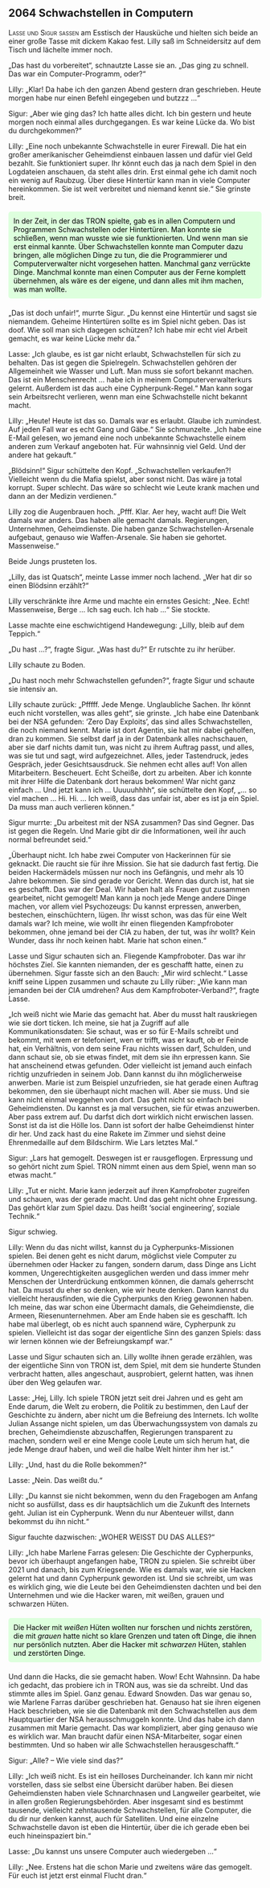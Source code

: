 ## **2064** Schwachstellen in Computern

<span style="font-variant:small-caps;">Lasse und Sigur saßen</span> am Esstisch der Hausküche und hielten sich beide an einer große Tasse mit dickem Kakao fest.
Lilly saß im Schneidersitz auf dem Tisch und lächelte immer noch.

„Das hast du vorbereitet“, schnautzte Lasse sie an.
„Das ging zu schnell.
Das war ein Computer-Programm, oder?“

Lilly: „Klar! Da habe ich den ganzen Abend gestern dran geschrieben.
Heute morgen habe nur einen Befehl eingegeben und butzzz ...“

Sigur: „Aber wie ging das? Ich hatte alles dicht.
Ich bin gestern und heute morgen noch einmal alles durchgegangen.
Es war keine Lücke da.
Wo bist du durchgekommen?“

Lilly: „Eine noch unbekannte Schwachstelle in eurer Firewall.
Die hat ein großer amerikanischer Geheimdienst einbauen lassen und dafür viel Geld bezahlt.
Sie funktioniert super.
Ihr könnt euch das ja nach dem Spiel in den Logdateien anschauen, da steht alles drin.
Erst einmal gehe ich damit noch ein wenig auf Raubzug.
Über diese Hintertür kann man in viele Computer hereinkommen.
Sie ist weit verbreitet und niemand kennt sie.“ Sie grinste breit.

<div style="background-color: #dfd; color: black; padding: 10px; margin: 20px 0; border-radius: 5px;">
In der Zeit, in der das TRON spielte, gab es in allen Computern und Programmen Schwachstellen oder Hintertüren.
Man konnte sie schließen, wenn man wusste wie sie funktionierten.
Und wenn man sie erst einmal kannte.
Über Schwachstellen konnte man Computer dazu bringen, alle möglichen Dinge zu tun, die die Programmierer und Computerverwalter nicht vorgesehen hatten.
Manchmal ganz verrückte Dinge.
Manchmal konnte man einen Computer aus der Ferne komplett übernehmen, als wäre es der eigene, und dann alles mit ihm machen, was man wollte.
</div>

„Das ist doch unfair!“, murrte Sigur.
„Du kennst eine Hintertür und sagst sie niemandem.
Geheime Hintertüren sollte es im Spiel nicht geben.
Das ist doof.
Wie soll man sich dagegen schützen? Ich habe mir echt viel Arbeit gemacht, es war keine Lücke mehr da.“

Lasse: „Ich glaube, es ist gar nicht erlaubt, Schwachstellen für sich zu behalten.
Das ist gegen die Spielregeln.
Schwachstellen gehören der Allgemeinheit wie Wasser und Luft.
Man muss sie sofort bekannt machen.
Das ist ein Menschenrecht ... habe ich in meinem Computerverwalterkurs gelernt.
Außerdem ist das auch eine Cypherpunk-Regel.“ Man kann sogar sein Arbeitsrecht verlieren, wenn man eine Schwachstelle nicht bekannt macht.

Lilly: „Heute! Heute ist das so.
Damals war es erlaubt. Glaube ich zumindest.
Auf jeden Fall war es echt Gang und Gäbe.“
Sie schmunzelte.
„Ich habe eine E-Mail gelesen, wo jemand eine noch unbekannte Schwachstelle einem anderen zum Verkauf angeboten hat.
Für wahnsinnig viel Geld.
Und der andere hat gekauft.“

„Blödsinn!“ Sigur schüttelte den Kopf.
„Schwachstellen verkaufen?! Vielleicht wenn du die Mafia spielst, aber sonst nicht.
Das wäre ja total korrupt.
Super schlecht.
Das wäre so schlecht wie Leute krank machen und dann an der Medizin verdienen.“

Lilly zog die Augenbrauen hoch.
„Pfff.
Klar.
Aer hey, wacht auf!
Die Welt damals war anders.
Das haben alle gemacht damals.
Regierungen, Unternehmen, Geheimdienste.
Die haben ganze Schwachstellen-Arsenale aufgebaut, genauso wie Waffen-Arsenale.
Sie haben sie gehortet.
Massenweise.“

Beide Jungs prusteten los.

„Lilly, das ist Quatsch“, meinte Lasse immer noch lachend.
„Wer hat dir so einen Blödsinn erzählt?“

Lilly verschränkte ihre Arme und machte ein ernstes Gesicht: „Nee.
Echt! Massenweise, Berge ... Ich sag euch.
Ich hab ...“ Sie stockte.

Lasse machte eine eschwichtigend Handewegung: „Lilly, bleib auf dem Teppich.“

„Du hast ...?“, fragte Sigur.
„Was hast du?“ Er rutschte zu ihr herüber.

Lilly schaute zu Boden.

„Du hast noch mehr Schwachstellen gefunden?“, fragte Sigur und schaute sie intensiv an.

Lilly schaute zurück: „Pfffff.
Jede Menge.
Unglaubliche Sachen.
Ihr könnt euch nicht vorstellen, was alles geht“, sie grinste.
„Ich habe eine Datenbank bei der NSA gefunden: ‘Zero Day Exploits’, das sind alles Schwachstellen, die noch niemand kennt.
Marie ist dort Agentin, sie hat mir dabei geholfen, dran zu kommen.
Sie selbst darf ja in der Datenbank alles nachschauen, aber sie darf nichts damit tun, was nicht zu ihrem Auftrag passt, und alles, was sie tut und sagt, wird aufgezeichnet. Alles, jeder Tastendruck, jedes Gespräch, jeder Gesichtsausdruck.
Sie nehmen echt alles auf! Von allen Mitarbeitern.
Bescheuert.
Echt Scheiße, dort zu arbeiten.
Aber ich konnte mit ihrer Hilfe die Datenbank dort heraus bekommen! War nicht ganz einfach ... Und jetzt kann ich ... Uuuuuhhhh“, sie schüttelte den Kopf, „... so viel machen ... Hi.
Hi.
... Ich weiß, dass das unfair ist, aber es ist ja ein Spiel.
Da muss man auch verlieren können.“

Sigur murrte: „Du arbeitest mit der NSA zusammen? Das sind Gegner.
Das ist gegen die Regeln.
Und Marie gibt dir die Informationen, weil ihr auch normal befreundet seid.“

„Überhaupt nicht.
Ich habe zwei Computer von Hackerinnen für sie geknackt. Die raucht sie für ihre Mission.
Sie hat sie dadurch fast fertig.
Die beiden Hackermädels müssen nur noch ins Gefängnis, und mehr als 10 Jahre bekommen.
Sie sind gerade vor Gericht.
Wenn das durch ist, hat sie es geschafft.
Das war der Deal.
Wir haben halt als Frauen gut zusammen gearbeitet, nicht gemogelt!
Man kann ja noch jede Menge andere Dinge machen, vor allem viel Psychozeugs: Du kannst erpressen, anwerben, bestechen, einschüchtern, lügen.
Ihr wisst schon, was das für eine Welt damals war? Ich meine, wie wollt ihr einen fliegenden Kampfroboter bekommen, ohne jemand bei der CIA zu haben, der tut, was ihr wollt? Kein Wunder, dass ihr noch keinen habt.
Marie hat schon einen.“

Lasse und Sigur schauten sich an.
Fliegende Kampfroboter.
Das war ihr höchstes Ziel.
Sie kannten niemanden, der es geschafft hatte, einen zu übernehmen.
Sigur fasste sich an den Bauch: „Mir wird schlecht.“
Lasse kniff seine Lippen zusammen und schaute zu Lilly rüber: „Wie kann man jemanden bei der CIA umdrehen? Aus dem Kampfroboter-Verband?“, fragte Lasse.

„Ich weiß nicht wie Marie das gemacht hat.
Aber du musst halt rauskriegen wie sie dort ticken.
Ich meine, sie hat ja Zugriff auf alle Kommunikationsdaten: Sie schaut, was er so für E-Mails schreibt und bekommt, mit wem er telefoniert, wen er trifft, was er kauft, ob er Feinde hat, ein Verhältnis, von dem seine Frau nichts wissen darf, Schulden, und dann schaut sie, ob sie etwas findet, mit dem sie ihn erpressen kann.
Sie hat anscheinend etwas gefunden.
Oder vielleicht ist jemand auch einfach richtig unzufrieden in seinem Job.
Dann kannst du ihn möglicherweise anwerben.
Marie ist zum Beispiel unzufrieden, sie hat gerade einen Auftrag bekommen, den sie überhaupt nicht machen will.
Aber sie muss.
Und sie kann nicht einmal weggehen von dort.
Das geht nicht so einfach bei Geheimdiensten.
Du kannst es ja mal versuchen, sie für etwas anzuwerben.
Aber pass extrem auf.
Du darfst dich dort wirklich nicht erwischen lassen.
Sonst ist da ist die Hölle los.
Dann ist sofort der halbe Geheimdienst hinter dir her.
Und zack hast du eine Rakete im Zimmer und siehst deine Ehrenmedaille auf dem Bildschirm.
Wie Lars letztes Mal.“

Sigur: „Lars hat gemogelt.
Deswegen ist er rausgeflogen.
Erpressung und so gehört nicht zum Spiel.
TRON nimmt einen aus dem Spiel, wenn man so etwas macht.“

Lilly: „Tut er nicht.
Marie kann jederzeit auf ihren Kampfroboter zugreifen und schauen, was der gerade macht.
Und das geht nicht ohne Erpressung.
Das gehört klar zum Spiel dazu.
Das heißt ‘social engineering’, soziale Technik.“

Sigur schwieg.

Lilly: Wenn du das nicht willst, kannst du ja Cypherpunks-Missionen spielen.
Bei denen geht es nicht darum, möglichst viele Computer zu übernehmen oder Hacker zu fangen, sondern darum, dass Dinge ans Licht kommen, Ungerechtigkeiten ausgeglichen werden und dass immer mehr Menschen der Unterdrückung entkommen können, die damals geherrscht hat.
Da musst du eher so denken, wie wir heute denken.
Dann kannst du vielleicht herausfinden, wie die Cypherpunks den Krieg gewonnen haben.
Ich meine, das war schon eine Übermacht damals, die Geheimdienste, die Armeen, Riesenunternehmen.
Aber am Ende haben sie es geschafft.
Ich habe mal überlegt, ob es nicht auch spannend wäre, Cypherpunk zu spielen.
Vielleicht ist das sogar der eigentliche Sinn des ganzen Spiels: dass wir lernen können wie der Befreiungskampf war.“

Lasse und Sigur schauten sich an.
Lilly wollte ihnen gerade erzählen, was der eigentliche Sinn von TRON ist, dem Spiel, mit dem sie hunderte Stunden verbracht hatten, alles angeschaut, ausprobiert, gelernt hatten, was ihnen über den Weg gelaufen war.

Lasse: „Hej, Lilly.
Ich spiele TRON jetzt seit drei Jahren und es geht am Ende darum, die Welt zu erobern, die Politik zu bestimmen, den Lauf der Geschichte zu ändern, aber nicht um die Befreiung des Internets.
Ich wollte Julian Assange nicht spielen, um das Überwachungssystem von damals zu brechen, Geheimdienste abzuschaffen, Regierungen transparent zu machen, sondern weil er eine Menge coole Leute um sich herum hat, die jede Menge drauf haben, und weil die halbe Welt hinter ihm her ist.“

Lilly: „Und, hast du die Rolle bekommen?“

Lasse: „Nein.
Das weißt du.“

Lilly: „Du kannst sie nicht bekommen, wenn du den Fragebogen am Anfang nicht so ausfüllst, dass es dir hauptsächlich um die Zukunft des Internets geht.
Julian ist ein Cypherpunk.
Wenn du nur Abenteuer willst, dann bekommst du ihn nicht.“

Sigur fauchte dazwischen: „WOHER WEISST DU DAS ALLES?“

Lilly: „Ich habe Marlene Farras gelesen: Die Geschichte der Cypherpunks, bevor ich überhaupt angefangen habe, TRON zu spielen.
Sie schreibt über 2021 und danach, bis zum Kriegsende.
Wie es damals war, wie sie Hacken gelernt hat und dann Cypherpunk geworden ist.
Und sie schreibt, um was es wirklich ging, wie die Leute bei den Geheimdiensten dachten und bei den Unternehmen und wie die Hacker waren, mit weißen, grauen und schwarzen Hüten.
<div style="background-color: #dfd; color: black; padding: 10px; margin: 20px 0; border-radius: 5px;">
Die Hacker mit <em>weißen</em> Hüten wollten nur forschen und nichts zerstören, die mit <em>grauen</em> hatte nicht so klare Grenzen und taten oft Dinge, die ihnen nur persönlich nutzten. Aber die Hacker mit <em>schwarzen</em> Hüten, stahlen und zerstörten Dinge.</div>

Und dann die Hacks, die sie gemacht haben.
Wow! Echt Wahnsinn.
Da habe ich gedacht, das probiere ich in TRON aus, was sie da schreibt.
Und das stimmte alles im Spiel.
Ganz genau.
Edward Snowden.
Das war genau so, wie Marlene Farras darüber geschrieben hat.
Genauso hat sie ihren eigenen Hack beschrieben, wie sie die Datenbank mit den Schwachstellen aus dem Hauptquartier der NSA herausschmuggeln konnte.
Und das habe ich dann zusammen mit Marie gemacht.
Das war kompliziert, aber ging genauso wie es wirklich war.
Man braucht dafür einen NSA-Mitarbeiter, sogar einen bestimmten.
Und so haben wir alle Schwachstellen herausgeschafft.“

Sigur: „Alle? – Wie viele sind das?“

Lilly: „Ich weiß nicht.
Es ist ein heilloses Durcheinander.
Ich kann mir nicht vorstellen, dass sie selbst eine Übersicht darüber haben.
Bei diesen Geheimdiensten haben viele Schnarchnasen und Langweiler gearbeitet, wie in allen großen Regierungsbehörden.
Aber insgesamt sind es bestimmt tausende, vielleicht zehntausende Schwachstellen, für alle Computer, die du dir nur denken kannst, auch für Satelliten.
Und eine einzelne Schwachstelle davon ist eben die Hintertür, über die ich gerade eben bei euch hineinspaziert bin.“

Lasse: „Du kannst uns unsere Computer auch wiedergeben ...“

Lilly: „Nee.
Erstens hat die schon Marie und zweitens wäre das gemogelt.
Für euch ist jetzt erst einmal Flucht dran.“
